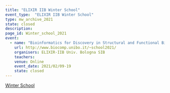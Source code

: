 ```yaml
---
title: "ELIXIR IIB Winter School"
event_type:  "ELIXIR IIB Winter School"
type: mw_archive_2021
state: closed
description: 
page_id: Winter_school_2021
event:
  - name: "Bioinformatics for Discovery in Structural and Functional Biology"
    url: http://www.biocomp.unibo.it/~school2021/
    organisers: ELIXIR-IIB Univ. Bologna SIB
    teachers: 
    venue: Online
    event_date: 2021/02/09-19
    state: closed
---
```


[Winter School](http://www.biocomp.unibo.it/~school2021/)


<br>